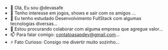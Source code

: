 - 👋 Olá, Eu sou @devasafe
- 👀 Tenho interesse em jogos, shows e sair com os amigos ...
- 🌱 Eu tenho estudado Desenvolvimento FullStack com algumas tecnologias diversas...
- 💞️ Estou procurando colaborar com alguma empresa que agregue valor...
- 📫 Para falar comigo: contatoasapdev@gmail.com...
- ⚡ Fato Curioso: Consigo me divertir muito sozinho...

<!---
devasafe/devasafe is a ✨ special ✨ repository because its `README.md` (this file) appears on your GitHub profile.
You can click the Preview link to take a look at your changes.
--->
